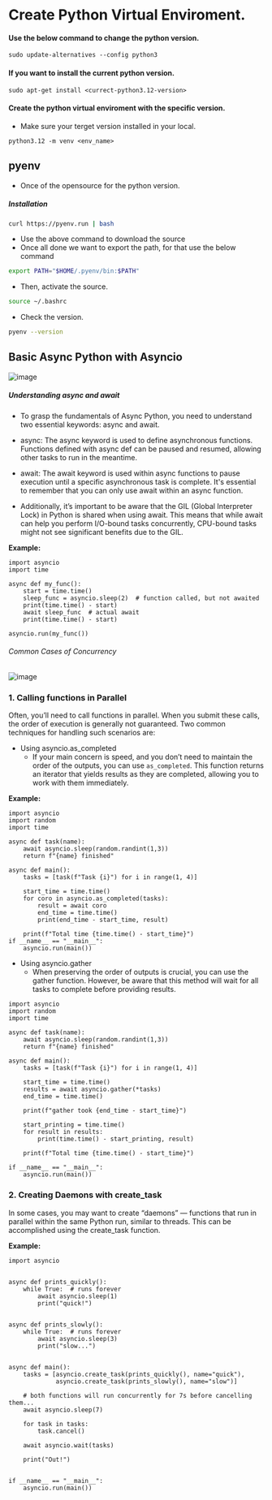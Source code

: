 # Create Python Virtual Enviroment.

#### Use the below command to change the python version.
 ```
 sudo update-alternatives --config python3
 ```

#### If you want to install the current python version.
 ```
 sudo apt-get install <currect-python3.12-version>
 ```

#### Create the python virtual enviroment with the specific version.
- Make sure your terget version installed in your local.
  
```
python3.12 -m venv <env_name>
```
## pyenv
- Once of the opensource for the python version.
  
##### Installation 
```sh
curl https://pyenv.run | bash
```
- Use the above command to download the source
- Once all done we want to export the path, for that use the below command
```sh
export PATH="$HOME/.pyenv/bin:$PATH"
```
- Then, activate the source.
```sh
source ~/.bashrc
```
- Check the version.
```sh
pyenv --version
```

## Basic Async Python with Asyncio

![image](https://github.com/user-attachments/assets/205be8c7-4036-4d99-995a-73c7380d3b85)

##### Understanding async and await
- To grasp the fundamentals of Async Python, you need to understand two essential keywords: async and await.

- async: The async keyword is used to define asynchronous functions. Functions defined with async def can be paused and resumed, allowing other tasks to run in the meantime.
- await: The await keyword is used within async functions to pause execution until a specific asynchronous task is complete. It's essential to remember that you can only use await within an async function.
- Additionally, it’s important to be aware that the GIL (Global Interpreter Lock) in Python is shared when using await. This means that while await can help you perform I/O-bound tasks concurrently, CPU-bound tasks might not see significant benefits due to the GIL.

**Example:**

```python3
import asyncio
import time

async def my_func():
    start = time.time()
    sleep_func = asyncio.sleep(2)  # function called, but not awaited
    print(time.time() - start)
    await sleep_func  # actual await
    print(time.time() - start)

asyncio.run(my_func())
```
###### Common Cases of Concurrency
![image](https://github.com/user-attachments/assets/a84514bb-63b1-466e-91c3-e35e8f1602ae)

### 1. Calling functions in Parallel

 Often, you’ll need to call functions in parallel. When you submit these calls, the order of execution is generally not guaranteed. Two common techniques for handling such scenarios are:

- Using asyncio.as_completed
   - If your main concern is speed, and you don’t need to maintain the order of the outputs, you can use ```as_completed```. This function returns an iterator that yields results as they are completed, allowing you to work with them immediately.

**Example:**

```python3
import asyncio
import random
import time

async def task(name):
    await asyncio.sleep(random.randint(1,3))
    return f"{name} finished"

async def main():
    tasks = [task(f"Task {i}") for i in range(1, 4)]

    start_time = time.time()
    for coro in asyncio.as_completed(tasks):
        result = await coro
        end_time = time.time()
        print(end_time - start_time, result)

    print(f"Total time {time.time() - start_time}")
if __name__ == "__main__":
    asyncio.run(main())
```
- Using asyncio.gather
   - When preserving the order of outputs is crucial, you can use the gather function. However, be aware that this method will wait for all tasks to complete 
  before providing results.

```python3
import asyncio
import random
import time

async def task(name):
    await asyncio.sleep(random.randint(1,3))
    return f"{name} finished"

async def main():
    tasks = [task(f"Task {i}") for i in range(1, 4)]

    start_time = time.time()
    results = await asyncio.gather(*tasks)
    end_time = time.time()

    print(f"gather took {end_time - start_time}")

    start_printing = time.time()
    for result in results:
        print(time.time() - start_printing, result)

    print(f"Total time {time.time() - start_time}")

if __name__ == "__main__":
    asyncio.run(main())
```
### 2. Creating Daemons with create_task

In some cases, you may want to create “daemons” — functions that run in parallel within the same Python run, similar to threads. This can be accomplished using the create_task function.

**Example:**

```python3
import asyncio


async def prints_quickly():
    while True:  # runs forever
        await asyncio.sleep(1)
        print("quick!")


async def prints_slowly():
    while True:  # runs forever
        await asyncio.sleep(3)
        print("slow...")


async def main():
    tasks = [asyncio.create_task(prints_quickly(), name="quick"), 
             asyncio.create_task(prints_slowly(), name="slow")]

    # both functions will run concurrently for 7s before cancelling them...
    await asyncio.sleep(7)

    for task in tasks:
        task.cancel()

    await asyncio.wait(tasks)

    print("Out!")


if __name__ == "__main__":
    asyncio.run(main())
```
  
  
